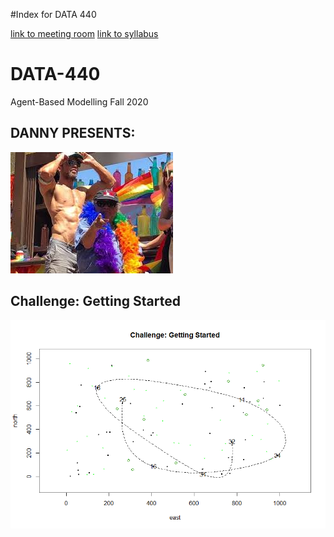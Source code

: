 #Index for DATA 440

[link to meeting room](https://cwm.zoom.us/j/6999715042?_x_zm_rtaid=sm_ons-fQPKBpirxRbg64A.1598029224952.753e36e3a479f07c6022e9bd6d047235&_x_zm_rhtaid=241#success)
[link to syllabus](https://tyler-frazier.github.io/agent_based_modeling/)
# DATA-440
Agent-Based Modelling Fall 2020

## DANNY PRESENTS:
![](Danny1.jpg)

## Challenge: Getting Started
![](GettingStarted.png)
